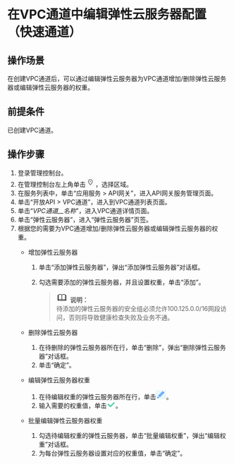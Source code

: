 # 在VPC通道中编辑弹性云服务器配置（快速通道）<a name="apig-zh-ug-180502087"></a>

## 操作场景<a name="section199851514132615"></a>

在创建VPC通道后，可以通过编辑弹性云服务器为VPC通道增加/删除弹性云服务器或编辑弹性云服务器的权重。

## 前提条件<a name="section22976211264"></a>

已创建VPC通道。

## 操作步骤<a name="section1851191713512"></a>

1.  登录管理控制台。
2.  在管理控制台左上角单击![](figures/icon-region.png)，选择区域。
3.  在服务列表中，单击“应用服务 \> API网关”，进入API网关服务管理页面。
4.  单击“开放API \> VPC通道”，进入到VPC通道列表页面。
5.  单击“_VPC通道__名称_”，进入VPC通道详情页面。
6.  单击“弹性云服务器”，进入“弹性云服务器”页签。
7.  根据您的需要为VPC通道增加/删除弹性云服务器或编辑弹性云服务器的权重。
    -   增加弹性云服务器
        1.  单击“添加弹性云服务器”，弹出“添加弹性云服务器”对话框。
        2.  勾选需要添加的弹性云服务器，并且设置权重，单击“添加”。

            >![](public_sys-resources/icon-note.gif) **说明：**   
            >待添加的弹性云服务器的安全组必须允许100.125.0.0/16网段访问，否则将导致健康检查失败及业务不通。  


    -   删除弹性云服务器
        1.  在待删除的弹性云服务器所在行，单击“删除”，弹出“删除弹性云服务器”对话框。
        2.  单击“确定”。

    -   编辑弹性云服务器权重
        1.  在待编辑权重的弹性云服务器所在行，单击![](figures/icon-edit01.png)。
        2.  输入需要的权重值，单击![](figures/icon-right.png)。

    -   批量编辑弹性云服务器权重
        1.  勾选待编辑权重的弹性云服务器，单击“批量编辑权重”，弹出“编辑权重”对话框。
        2.  为每台弹性云服务器设置对应的权重值，单击“确定”。



